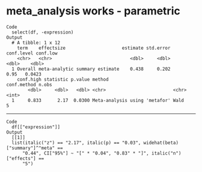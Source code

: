 # meta_analysis works - parametric

    Code
      select(df, -expression)
    Output
      # A tibble: 1 x 12
        term    effectsize                     estimate std.error conf.level conf.low
        <chr>   <chr>                             <dbl>     <dbl>      <dbl>    <dbl>
      1 Overall meta-analytic summary estimate    0.438     0.202       0.95   0.0423
        conf.high statistic p.value method                        conf.method n.obs
            <dbl>     <dbl>   <dbl> <chr>                         <chr>       <int>
      1     0.833      2.17  0.0300 Meta-analysis using 'metafor' Wald            5

---

    Code
      df[["expression"]]
    Output
      [[1]]
      list(italic("z") == "2.17", italic(p) == "0.03", widehat(beta)["summary"]^"meta" == 
          "0.44", CI["95%"] ~ "[" * "0.04", "0.83" * "]", italic("n")["effects"] == 
          "5")
      

